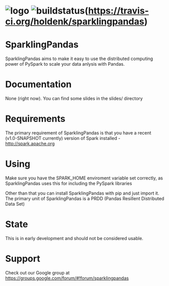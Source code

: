 ![logo](https://github.com/holdenk/sparklingpandas/raw/master/img/logo.jpg)
![buildstatus](https://travis-ci.org/holdenk/sparklingpandas.svg?branch=master)(https://travis-ci.org/holdenk/sparklingpandas)
===========
SparklingPandas
===========

SparklingPandas aims to make it easy to use the distributed computing power of PySpark to scale your data anlysis with Pandas.

Documentation
=========

None (right now). You can find some slides in the slides/ directory

Requirements
=========

The primary requirement of SparklingPandas is that you have a recent (v1.0-SNAPSHOT currently) version of Spark installed - <http://spark.apache.org>

Using
=========

Make sure you have the SPARK_HOME enviroment variable set correctly, as SparklingPandas uses this for including the PySpark libraries

Other than that you can install SparklingPandas with pip and just import it. The primary unit of SparklingPandas is a PRDD (Pandas Resillent Distributed Data Set)

State
=========

This is in early development and should not be considered usable.

Support
=========

Check out our Google group at https://groups.google.com/forum/#!forum/sparklingpandas
